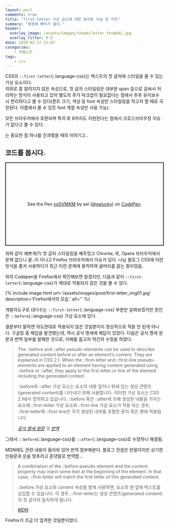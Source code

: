 ```yaml
---
layout: post
comments: true
title: "first-letter 가상 요소에 대한 놀라운 사실 한 가지"
summary: "함정에 빠지기 쉽다."
header:
  overlay_image: /assets/images/thumb/letter_thumb01.jpg
  overlay_filter: 0.5
date: 2020-02-17 22:07
categories:
    - 퍼블노트
tags:
    - css
---
```

CSS의 ```::first-letter```{:.language-css}는 텍스트의 첫 글자에 스타일을 줄 수 있는 가상 요소이다.  
의외로 잘 알려지지 않은 속성으로, 첫 글자 스타일링은 대부분 span 등으로 감싸서 처리하는 방식이 사용되고 있어 별도의 추가 마크업이 필요없다는 점에서 추후 유지보수 시 편리하다고 볼 수 있다(폰트 크기, 색상 등 font 속성만 스타일링을 하고자 할 때로 국한된다. 이름에서 볼 수 있듯 font 계열 속성만 사용 가능).

모든 브라우저에서 호환되며 특히 IE 8까지도 지원된다는 점에서 크로스브라우징 이슈가 없다고 볼 수 있다.

는 중요한 점 하나를 간과했을 때의 이야기고..

## 코드를 봅시다.
<p class="codepen" data-height="265" data-theme-id="default" data-default-tab="css,result" data-user="selucky" data-slug-hash="xxGVMKM" style="height: 265px; box-sizing: border-box; display: flex; align-items: center; justify-content: center; border: 2px solid; margin: 1em 0; padding: 1em;" data-pen-title="xxGVMKM">
  <span>See the Pen <a href="https://codepen.io/selucky/pen/xxGVMKM">
  xxGVMKM</a> by sel (<a href="https://codepen.io/selucky">@selucky</a>)
  on <a href="https://codepen.io">CodePen</a>.</span>
</p>
<script async src="https://static.codepen.io/assets/embed/ei.js"></script>

위와 같이 예쁘게(?) 첫 글자 스타일링을 해주었고 Chrome, IE, Opera 브라우저에서 문제 없으니 끝..이 아니고 Firefox 브라우저에서 이슈가 있다. 나님 블로그 CSS에 이런 방식을 즐겨 사용하다가 최근 이런 문제에 봉착하여 골머리를 앓는 중이었음.

위의 Codepen을 Firefox에서 확인해보면 알겠지만, 다음과 같이 ```::first-letter```{:.language-css}가 제대로 적용되지 않은 것을 볼 수 있다.

{% include image.html url='/assets/images/post/first-letter_img01.jpg' description='Firefox에서의 모습.' alt='' %}

개발자도구로 대다수는 ```::first-letter```{:.language-css} 부분만 살펴보겠지만 원인은 ```::before```{:.language-css} 가상 요소에 있다.

결론부터 말하면 의도한대로 적용되지 않은 것일뿐이지 정상적으로 적용 안 된게 아니다. 구글링 중 해답을 발견했는데, 역시 공식 명세에 해답이 있었다. 다음은 공식 명세 원문과 번역 일부를 발췌한 것으로, 이해를 돕고자 약간의 수정을 하였다.

> The ::before and ::after pseudo-elements can be used to describe generated content before or after an element&rsquo;s content. They are explained in CSS 2.1. When the ::first-letter and ::first-line pseudo-elements are applied to an element having content generated using ::before or ::after, they apply to the first letter or line of the element including the generated content.
> 
> ::before와 ::after 가상 요소는 요소의 내용 앞이나 뒤에 있는 생성 콘텐츠(generated content)를 나타내기 위해 사용합니다. 이러한 가상 요소는 CSS 2.1에서 정의하고 있습니다. ::before 혹은 ::after에 의해 생성된 내용을 가지는 요소에 ::first-letter 가상 요소와 ::first-line 가상 요소가 적용 되는 경우, ::first-letter와 ::first-line은 각각 생성된 내부를 포함한 문자 혹은 행에 적용됩니다.
> 
> <cite><a href="https://www.w3.org/TR/selectors-3/#gen-content" target="_blank">공식 명세 원문</a> 및 <a href="https://techhtml.github.io/selectors/#gen-content" target="_blank">번역</a></cite>

그래서 ```::before```{:.language-css}를 ```::after```{:.language-css}로 수정하니 해결됨.

MDN에도 관련 내용이 올라와 있어 번역 첨부해본다. 블로그 컨셉은 반말이지만 상기한 인용문과 운을 맞추려고 존댓말로 번역함...

> A combination of the ::before pseudo-element and the content property may inject some text at the beginning of the element. In that case, ::first-letter will match the first letter of this generated content.
> 
> ::before 가상 요소와 content 속성을 함께 사용하면, 요소의 맨 앞에 텍스트를 삽입할 수 있습니다. 이 경우, ::first-letter는 생성 콘텐츠(generated content)의 첫 글자와 일치하게 됩니다.
> 
> <cite><a href="https://developer.mozilla.org/en-US/docs/Web/CSS/::first-letter" target="_blank">MDN</a></cite>

Firefox가 조금 더 엄격한 것일뿐이었다.